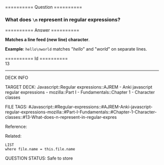 ========== Question ==========  

### What does `\n` represent in regular expressions?  

========== Answer ==========  

**Matches a line feed (new line) character**.

**Example**: `hello\nworld` matches "_hello_" and "_world_" on separate lines.

========== Id ==========  
13

---

DECK INFO

TARGET DECK: Javascript::Regular expressions::AJREM - Anki javascript regular expressions - mozilla::Part I - Fundamentals::Chapter 1 - Character classes

FILE TAGS: #Javascript::#Regular-expressions::#AJREM-Anki-javascript-regular-expressions-mozilla::#Part-I-Fundamentals::#Chapter-1-Character-classes::#13-What-does-n-represent-in-regular-expres

Reference:

Related:

```dataview
LIST
where file.name = this.file.name
```


QUESTION STATUS: Safe to store
